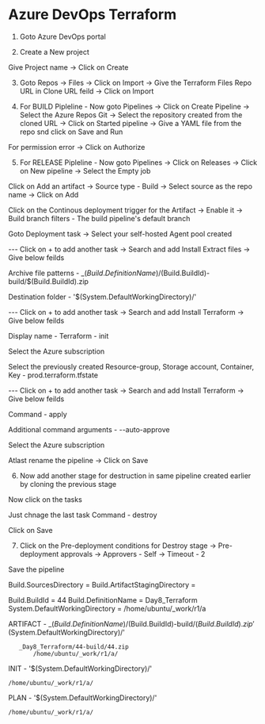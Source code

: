 # Azure DevOps Terraform

1. Goto Azure DevOps portal


2. Create a New project 

Give Project name -> Click on Create


3. Goto Repos -> Files -> Click on Import -> Give the Terraform Files Repo URL in Clone URL feild -> Click on Import 


4. For BUILD Pipleline - Now goto Pipelines -> Click on Create Pipeline -> Select the Azure Repos Git -> Select the repository created from the cloned URL -> Click on Started pipeline -> Give a YAML file from the repo snd click on Save and Run 

For permission error -> Click on Authorize


5. For RELEASE Pipleline - Now goto Pipelines -> Click on Releases -> Click on New pipeline -> Select the Empty job

Click on Add an artifact -> Source type - Build -> Select source as the repo name -> Click on Add

Click on the Continous deployment trigger for the Artifact -> Enable it -> Build branch filters - The build pipeline's default branch 

Goto Deployment task -> Select your self-hosted Agent pool created 

--- Click on + to add another task -> Search and add Install Extract files -> Give below feilds

Archive file patterns - _$(Build.DefinitionName)/$(Build.BuildId)-
						build/$(Build.BuildId).zip

Destination folder - '$(System.DefaultWorkingDirectory)/'


--- Click on + to add another task -> Search and add Install Terraform -> Give below feilds

Display name - Terraform - init

Select the Azure subscription

Select the previously created Resource-group, Storage account, Container, Key - prod.terraform.tfstate

--- Click on + to add another task -> Search and add Install Terraform -> Give below feilds

Command - apply 

Additional command arguments - --auto-approve

Select the Azure subscription

Atlast rename the pipeline -> Click on Save


6. Now add another stage for destruction in same pipeline created earlier by cloning the previous stage

Now click on the tasks

Just chnage the last task Command - destroy 

Click on Save


7. Click on the Pre-deployment conditions for Destroy stage -> Pre-deployment approvals -> Approvers - Self -> Timeout - 2

Save the pipeline



Build.SourcesDirectory = 
Build.ArtifactStagingDirectory = 

Build.BuildId = 44
Build.DefinitionName = Day8_Terraform
System.DefaultWorkingDirectory = /home/ubuntu/_work/r1/a



ARTIFACT - _$(Build.DefinitionName)/$(Build.BuildId)-build/$(Build.BuildId).zip
	   '$(System.DefaultWorkingDirectory)/'


	   _Day8_Terraform/44-build/44.zip
           /home/ubuntu/_work/r1/a/
	   


INIT - '$(System.DefaultWorkingDirectory)/'

	/home/ubuntu/_work/r1/a/



PLAN - '$(System.DefaultWorkingDirectory)/'

 	/home/ubuntu/_work/r1/a/
